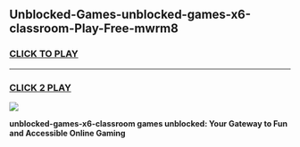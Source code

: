 
## Unblocked-Games-unblocked-games-x6-classroom-Play-Free-mwrm8
<h3>
<a href="https://premium76.site?title=unblocked-games-x6-classroom&ref=10A">CLICK TO PLAY</a></h3>
<hr>

<h3>
<a href="https://premium76.site?title=unblocked-games-x6-classroom&ref=10A">CLICK 2 PLAY</a>
  
</h3>

<a href="https://premium76.site?title=unblocked-games-x6-classroom&ref=10A"><img src="https://clearcache.store/games.png"></a>


**unblocked-games-x6-classroom games unblocked: Your Gateway to Fun and Accessible Online Gaming**
